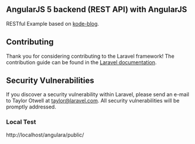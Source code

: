## AngularJS 5 backend (REST API) with AngularJS

RESTful Example based on [kode-blog](http://www.tutorials.kode-blog.com/laravel-5-angularjs-tutorial).

## Contributing

Thank you for considering contributing to the Laravel framework! The contribution guide can be found in the [Laravel documentation](http://laravel.com/docs/contributions).

## Security Vulnerabilities

If you discover a security vulnerability within Laravel, please send an e-mail to Taylor Otwell at taylor@laravel.com. All security vulnerabilities will be promptly addressed.

### Local Test

http://localhost/angulara/public/
